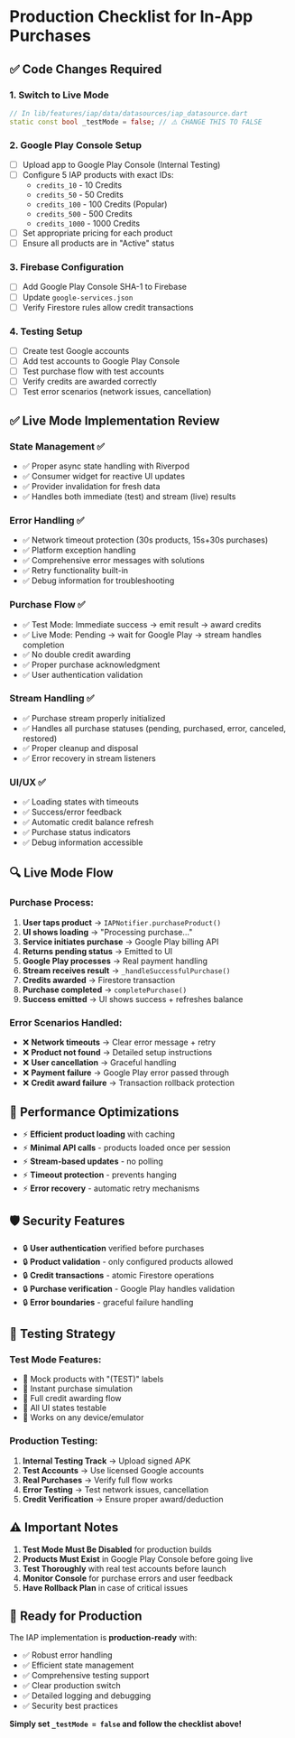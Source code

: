 # Production Checklist for In-App Purchases

## ✅ Code Changes Required

### 1. Switch to Live Mode
```dart
// In lib/features/iap/data/datasources/iap_datasource.dart
static const bool _testMode = false; // ⚠️ CHANGE THIS TO FALSE
```

### 2. Google Play Console Setup
- [ ] Upload app to Google Play Console (Internal Testing)
- [ ] Configure 5 IAP products with exact IDs:
  - `credits_10` - 10 Credits
  - `credits_50` - 50 Credits  
  - `credits_100` - 100 Credits (Popular)
  - `credits_500` - 500 Credits
  - `credits_1000` - 1000 Credits
- [ ] Set appropriate pricing for each product
- [ ] Ensure all products are in "Active" status

### 3. Firebase Configuration
- [ ] Add Google Play Console SHA-1 to Firebase
- [ ] Update `google-services.json` 
- [ ] Verify Firestore rules allow credit transactions

### 4. Testing Setup
- [ ] Create test Google accounts
- [ ] Add test accounts to Google Play Console
- [ ] Test purchase flow with test accounts
- [ ] Verify credits are awarded correctly
- [ ] Test error scenarios (network issues, cancellation)

## ✅ Live Mode Implementation Review

### **State Management** ✅
- ✅ Proper async state handling with Riverpod
- ✅ Consumer widget for reactive UI updates
- ✅ Provider invalidation for fresh data
- ✅ Handles both immediate (test) and stream (live) results

### **Error Handling** ✅
- ✅ Network timeout protection (30s products, 15s+30s purchases)
- ✅ Platform exception handling
- ✅ Comprehensive error messages with solutions
- ✅ Retry functionality built-in
- ✅ Debug information for troubleshooting

### **Purchase Flow** ✅
- ✅ Test Mode: Immediate success → emit result → award credits
- ✅ Live Mode: Pending → wait for Google Play → stream handles completion
- ✅ No double credit awarding
- ✅ Proper purchase acknowledgment
- ✅ User authentication validation

### **Stream Handling** ✅
- ✅ Purchase stream properly initialized
- ✅ Handles all purchase statuses (pending, purchased, error, canceled, restored)
- ✅ Proper cleanup and disposal
- ✅ Error recovery in stream listeners

### **UI/UX** ✅
- ✅ Loading states with timeouts
- ✅ Success/error feedback
- ✅ Automatic credit balance refresh
- ✅ Purchase status indicators
- ✅ Debug information accessible

## 🔍 Live Mode Flow

### Purchase Process:
1. **User taps product** → `IAPNotifier.purchaseProduct()`
2. **UI shows loading** → "Processing purchase..."
3. **Service initiates purchase** → Google Play billing API
4. **Returns pending status** → Emitted to UI
5. **Google Play processes** → Real payment handling
6. **Stream receives result** → `_handleSuccessfulPurchase()`
7. **Credits awarded** → Firestore transaction
8. **Purchase completed** → `completePurchase()`
9. **Success emitted** → UI shows success + refreshes balance

### Error Scenarios Handled:
- ❌ **Network timeouts** → Clear error message + retry
- ❌ **Product not found** → Detailed setup instructions
- ❌ **User cancellation** → Graceful handling
- ❌ **Payment failure** → Google Play error passed through
- ❌ **Credit award failure** → Transaction rollback protection

## 🚀 Performance Optimizations

- ⚡ **Efficient product loading** with caching
- ⚡ **Minimal API calls** - products loaded once per session
- ⚡ **Stream-based updates** - no polling
- ⚡ **Timeout protection** - prevents hanging
- ⚡ **Error recovery** - automatic retry mechanisms

## 🛡️ Security Features

- 🔒 **User authentication** verified before purchases
- 🔒 **Product validation** - only configured products allowed
- 🔒 **Credit transactions** - atomic Firestore operations
- 🔒 **Purchase verification** - Google Play handles validation
- 🔒 **Error boundaries** - graceful failure handling

## 📱 Testing Strategy

### Test Mode Features:
- 🧪 Mock products with "(TEST)" labels
- 🧪 Instant purchase simulation
- 🧪 Full credit awarding flow
- 🧪 All UI states testable
- 🧪 Works on any device/emulator

### Production Testing:
1. **Internal Testing Track** → Upload signed APK
2. **Test Accounts** → Use licensed Google accounts
3. **Real Purchases** → Verify full flow works
4. **Error Testing** → Test network issues, cancellation
5. **Credit Verification** → Ensure proper award/deduction

## ⚠️ Important Notes

1. **Test Mode Must Be Disabled** for production builds
2. **Products Must Exist** in Google Play Console before going live
3. **Test Thoroughly** with real test accounts before launch
4. **Monitor Console** for purchase errors and user feedback
5. **Have Rollback Plan** in case of critical issues

## 🎯 Ready for Production

The IAP implementation is **production-ready** with:
- ✅ Robust error handling
- ✅ Efficient state management  
- ✅ Comprehensive testing support
- ✅ Clear production switch
- ✅ Detailed logging and debugging
- ✅ Security best practices

**Simply set `_testMode = false` and follow the checklist above!** 
